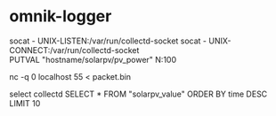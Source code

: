 # omnik-logger

socat - UNIX-LISTEN:/var/run/collectd-socket
socat - UNIX-CONNECT:/var/run/collectd-socket       
PUTVAL "hostname/solarpv/pv_power" N:100

nc -q 0 localhost 55 < packet.bin

select collectd
SELECT *  FROM "solarpv_value" ORDER BY time DESC LIMIT 10
